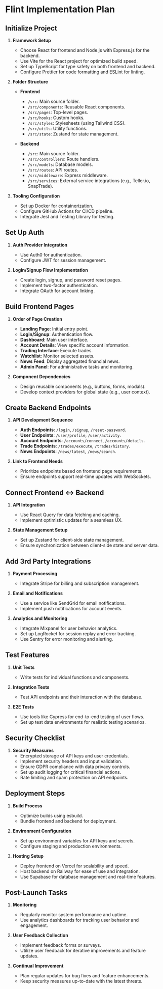 # Flint Implementation Plan

## Initialize Project

1. **Framework Setup**
   - Choose React for frontend and Node.js with Express.js for the backend.
   - Use Vite for the React project for optimized build speed.
   - Set up TypeScript for type safety on both frontend and backend.
   - Configure Prettier for code formatting and ESLint for linting.

2. **Folder Structure**
   - **Frontend**
     - `/src`: Main source folder.
     - `/src/components`: Reusable React components.
     - `/src/pages`: Top-level pages.
     - `/src/hooks`: Custom hooks.
     - `/src/styles`: Stylesheets (using Tailwind CSS).
     - `/src/utils`: Utility functions.
     - `/src/state`: Zustand for state management.

   - **Backend**
     - `/src`: Main source folder.
     - `/src/controllers`: Route handlers.
     - `/src/models`: Database models.
     - `/src/routes`: API routes.
     - `/src/middleware`: Express middleware.
     - `/src/services`: External service integrations (e.g., Teller.io, SnapTrade).

3. **Tooling Configuration**
   - Set up Docker for containerization.
   - Configure GitHub Actions for CI/CD pipeline.
   - Integrate Jest and Testing Library for testing.

## Set Up Auth

1. **Auth Provider Integration**
   - Use Auth0 for authentication.
   - Configure JWT for session management.

2. **Login/Signup Flow Implementation**
   - Create login, signup, and password reset pages.
   - Implement two-factor authentication.
   - Integrate OAuth for account linking.

## Build Frontend Pages

1. **Order of Page Creation**
   - **Landing Page**: Initial entry point.
   - **Login/Signup**: Authentication flow.
   - **Dashboard**: Main user interface.
   - **Account Details**: View specific account information.
   - **Trading Interface**: Execute trades.
   - **Watchlist**: Monitor selected assets.
   - **News Feed**: Display aggregated financial news.
   - **Admin Panel**: For administrative tasks and monitoring.

2. **Component Dependencies**
   - Design reusable components (e.g., buttons, forms, modals).
   - Develop context providers for global state (e.g., user context).

## Create Backend Endpoints

1. **API Development Sequence**
   - **Auth Endpoints**: `/login`, `/signup`, `/reset-password`.
   - **User Endpoints**: `/user/profile`, `/user/activity`.
   - **Account Endpoints**: `/accounts/connect`, `/accounts/details`.
   - **Trade Endpoints**: `/trades/execute`, `/trades/history`.
   - **News Endpoints**: `/news/latest`, `/news/search`.

2. **Link to Frontend Needs**
   - Prioritize endpoints based on frontend page requirements.
   - Ensure endpoints support real-time updates with WebSockets.

## Connect Frontend ↔ Backend

1. **API Integration**
   - Use React Query for data fetching and caching.
   - Implement optimistic updates for a seamless UX.

2. **State Management Setup**
   - Set up Zustand for client-side state management.
   - Ensure synchronization between client-side state and server data.

## Add 3rd Party Integrations

1. **Payment Processing**
   - Integrate Stripe for billing and subscription management.

2. **Email and Notifications**
   - Use a service like SendGrid for email notifications.
   - Implement push notifications for account events.

3. **Analytics and Monitoring**
   - Integrate Mixpanel for user behavior analytics.
   - Set up LogRocket for session replay and error tracking.
   - Use Sentry for error monitoring and alerting.

## Test Features

1. **Unit Tests**
   - Write tests for individual functions and components.

2. **Integration Tests**
   - Test API endpoints and their interaction with the database.

3. **E2E Tests**
   - Use tools like Cypress for end-to-end testing of user flows.
   - Set up test data environments for realistic testing scenarios.

## Security Checklist

1. **Security Measures**
   - Encrypted storage of API keys and user credentials.
   - Implement security headers and input validation.
   - Ensure GDPR compliance with data privacy controls.
   - Set up audit logging for critical financial actions.
   - Rate limiting and spam protection on API endpoints.

## Deployment Steps

1. **Build Process**
   - Optimize builds using esbuild.
   - Bundle frontend and backend for deployment.

2. **Environment Configuration**
   - Set up environment variables for API keys and secrets.
   - Configure staging and production environments.

3. **Hosting Setup**
   - Deploy frontend on Vercel for scalability and speed.
   - Host backend on Railway for ease of use and integration.
   - Use Supabase for database management and real-time features.

## Post-Launch Tasks

1. **Monitoring**
   - Regularly monitor system performance and uptime.
   - Use analytics dashboards for tracking user behavior and engagement.

2. **User Feedback Collection**
   - Implement feedback forms or surveys.
   - Utilize user feedback for iterative improvements and feature updates.

3. **Continual Improvement**
   - Plan regular updates for bug fixes and feature enhancements.
   - Keep security measures up-to-date with the latest threats.